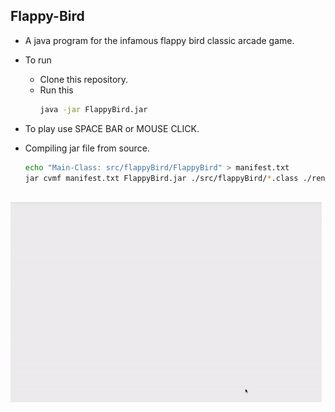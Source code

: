 ## Flappy-Bird

- A java program for the infamous flappy bird classic arcade game.
- To run 
	* Clone this repository.
	* Run this
		```bash
		java -jar FlappyBird.jar
		```
- To play use SPACE BAR or MOUSE CLICK.

- Compiling jar file from source.
	```bash
	echo "Main-Class: src/flappyBird/FlappyBird" > manifest.txt
	jar cvmf manifest.txt FlappyBird.jar ./src/flappyBird/*.class ./render/*.class
	```
</br>  ![Demo](example.gif)
